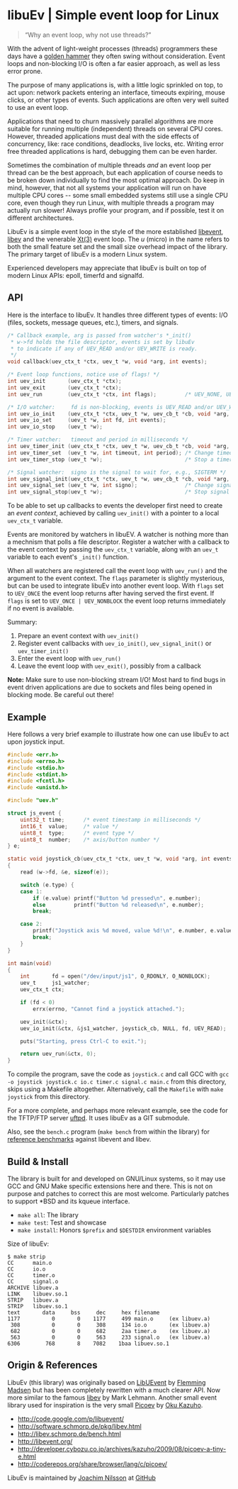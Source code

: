 libuEv | Simple event loop for Linux
====================================

> “Why an event loop, why not use threads?”

With the advent of light-weight processes (threads) programmers these
days have a [golden hammer](http://c2.com/cgi/wiki?GoldenHammer) they
often swing without consideration.  Event loops and non-blocking I/O is
often a far easier approach, as well as less error prone.

The purpose of many applications is, with a little logic sprinkled on
top, to act upon: network packets entering an interface, timeouts
expiring, mouse clicks, or other types of events.  Such applications are
often very well suited to use an event loop.

Applications that need to churn massively parallel algorithms are more
suitable for running multiple (independent) threads on several CPU
cores.  However, threaded applications must deal with the side effects
of concurrency, like: race conditions, deadlocks, live locks, etc.
Writing error free threaded applications is hard, debugging them can be
even harder.

Sometimes the combination of multiple threads *and* an event loop per
thread can be the best approach, but each application of course needs to
be broken down individually to find the most optimal approach.  Do keep
in mind, however, that not all systems your application will run on have
multiple CPU cores -- some small embedded systems still use a single CPU
core, even though they run Linux, with multiple threads a program may
actually run slower!  Always profile your program, and if possible, test
it on different architectures.

LibuEv is a simple event loop in the style of the more established
[libevent](http://libevent.org/),
[libev](http://software.schmorp.de/pkg/libev.html) and the venerable
[Xt(3)](http://unix.com/man-page/All/3x/XtDispatchEvent) event loop.
The *u* (micro) in the name refers to both the small feature set and the
small size overhead impact of the library.  The primary target of libuEv
is a modern Linux system.

Experienced developers may appreciate that libuEv is built on top of
modern Linux APIs: epoll, timerfd and signalfd.


API
---

Here is the interface to libuEv.  It handles three different types of
events: I/O (files, sockets, message queues, etc.), timers, and
signals.

```C
/* Callback example, arg is passed from watcher's *_init()
 * w->fd holds the file descriptor, events is set by libuEv
 * to indicate if any of UEV_READ and/or UEV_WRITE is ready.
 */
void callback(uev_ctx_t *ctx, uev_t *w, void *arg, int events);

/* Event loop functions, notice use of flags! */
int uev_init       (uev_ctx_t *ctx);
int uev_exit       (uev_ctx_t *ctx);
int uev_run        (uev_ctx_t *ctx, int flags);         /* UEV_NONE, UEV_ONCE, and/or UEV_NONBLOCK */

/* I/O watcher:     fd is non-blocking, events is UEV_READ and/or UEV_WRITE */
int uev_io_init    (uev_ctx_t *ctx, uev_t *w, uev_cb_t *cb, void *arg, int fd, int events);
int uev_io_set     (uev_t *w, int fd, int events);
int uev_io_stop    (uev_t *w);

/* Timer watcher:   timeout and period in milliseconds */
int uev_timer_init (uev_ctx_t *ctx, uev_t *w, uev_cb_t *cb, void *arg, int timeout, int period);
int uev_timer_set  (uev_t *w, int timeout, int period); /* Change timeout or period */
int uev_timer_stop (uev_t *w);                          /* Stop a timer */

/* Signal watcher:  signo is the signal to wait for, e.g., SIGTERM */
int uev_signal_init(uev_ctx_t *ctx, uev_t *w, uev_cb_t *cb, void *arg, int signo);
int uev_signal_set (uev_t *w, int signo);               /* Change signal to wait for */
int uev_signal_stop(uev_t *w);                          /* Stop signal watcher */
```

To be able to set up callbacks to events the developer first need to
create an *event context*, achieved by calling `uev_init()` with a
pointer to a local `uev_ctx_t` variable.

Events are monitored by watchers in libuEV.  A watcher is nothing more
than a mechnism that polls a file descriptor.  Register a watcher with a
callback to the event context by passing the `uev_ctx_t` variable, along
with an `uev_t` variable to each event's `_init()` function.

When all watchers are registered call the event loop with `uev_run()`
and the argument to the event context.  The `flags` parameter is slightly
mysterious, but can be used to integrate libuEv into another event loop.
With `flags` set to `UEV_ONCE` the event loop returns after having
served the first event.  If `flags` is set to `UEV_ONCE | UEV_NONBLOCK`
the event loop returns immediately if no event is available.

Summary:

1. Prepare an event context with `uev_init()`
2. Register event callbacks with `uev_io_init()`, `uev_signal_init()`
   or `uev_timer_init()`
3. Enter the event loop with `uev_run()`
4. Leave the event loop with `uev_exit()`, possibly from a callback

**Note:** Make sure to use non-blocking stream I/O!  Most hard to find
bugs in event driven applications are due to sockets and files being
opened in blocking mode.  Be careful out there!


Example
-------

Here follows a very brief example to illustrate how one can use libuEv
to act upon joystick input.

```C
#include <err.h>
#include <errno.h>
#include <stdio.h>
#include <stdint.h>
#include <fcntl.h>
#include <unistd.h>

#include "uev.h"

struct js_event {
	uint32_t time;		/* event timestamp in milliseconds */
	int16_t  value;		/* value */
	uint8_t  type;		/* event type */
	uint8_t  number;	/* axis/button number */
} e;

static void joystick_cb(uev_ctx_t *ctx, uev_t *w, void *arg, int events)
{
	read (w->fd, &e, sizeof(e));

	switch (e.type) {
	case 1:
		if (e.value) printf("Button %d pressed\n", e.number);
		else 	     printf("Button %d released\n", e.number);
		break;

	case 2:
		printf("Joystick axis %d moved, value %d!\n", e.number, e.value);
		break;
	}
}

int main(void)
{
	int       fd = open("/dev/input/js1", O_RDONLY, O_NONBLOCK);
	uev_t     js1_watcher;
	uev_ctx_t ctx;

	if (fd < 0)
		errx(errno, "Cannot find a joystick attached.");

	uev_init(&ctx);
	uev_io_init(&ctx, &js1_watcher, joystick_cb, NULL, fd, UEV_READ);

	puts("Starting, press Ctrl-C to exit.");

	return uev_run(&ctx, 0);
}
```

To compile the program, save the code as `joystick.c` and call GCC with
`gcc -o joystick joystick.c io.c timer.c signal.c main.c` from this
directory, skips using a Makefile altogether.  Alternatively, call the
`Makefile` with `make joystick` from this directory.

For a more complete, and perhaps more relevant example, see the code for
the TFTP/FTP server [uftpd](https://github.com/troglobit/uftpd).  It
uses libuEv as a GIT submodule.

Also, see the `bench.c` program (`make bench` from within the library)
for [reference benchmarks](http://libev.schmorp.de/bench.html) against
libevent and libev.


Build & Install
---------------

The library is built for and developed on GNU/Linux systems, so it may
use GCC and GNU Make specific extensions here and there.  This is not on
purpose and patches to correct this are most welcome.  Particularly
patches to support *BSD and its kqueue interface.

* `make all`: The library
* `make test`: Test and showcase
* `make install`: Honors `$prefix` and `$DESTDIR` environment variables

Size of libuEv:

    $ make strip
    CC      main.o
    CC      io.o
    CC      timer.o
    CC      signal.o
    ARCHIVE libuev.a
    LINK    libuev.so.1
    STRIP   libuev.a
    STRIP   libuev.so.1
    text	   data	    bss	    dec	    hex	filename
    1177	      0	      0	   1177	    499	main.o     (ex libuev.a)
     308	      0	      0	    308	    134	io.o       (ex libuev.a)
     682	      0	      0	    682	    2aa	timer.o    (ex libuev.a)
     563	      0	      0	    563	    233	signal.o   (ex libuev.a)
    6306	    768	      8	   7082	   1baa	libuev.so.1


Origin & References
--------------------

LibuEv (this library) was originally based on
[LibUEvent](http://code.google.com/p/libuevent/) by
[Flemming Madsen](http://www.madsensoft.dk/) but has been completely
rewritten with a much clearer API.  Now more similar to the famous
[libev](http://software.schmorp.de/pkg/libev.html) by Mark Lehmann.
Another small event library used for inspiration is the very small
[Picoev](https://github.com/kazuho/picoev) by
[Oku Kazuho](https://github.com/kazuho).

* http://code.google.com/p/libuevent/
* http://software.schmorp.de/pkg/libev.html
* http://libev.schmorp.de/bench.html
* http://libevent.org/
* http://developer.cybozu.co.jp/archives/kazuho/2009/08/picoev-a-tiny-e.html
* http://coderepos.org/share/browser/lang/c/picoev/

LibuEv is maintained by [Joachim Nilsson](mailto:troglobit@gmail.com) at
[GitHub](https://github.com/troglobit/libuev)

